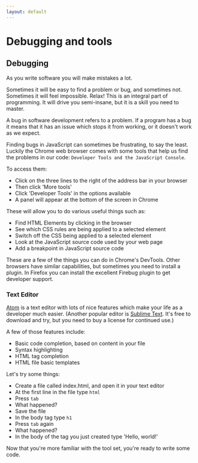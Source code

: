 ```yaml
---
layout: default
---
```


# Debugging and tools


## Debugging

As you write software you will make mistakes a lot.

<!--codex ignore easy-->
Sometimes it will be easy to find a problem or bug, and sometimes not. Sometimes it will feel impossible. Relax! This is an integral part of programming. It will drive you semi-insane, but it is a skill you need to master.

A bug in software development refers to a problem. If a program has a bug it means that it has an issue which stops it from working, or it doesn't work as we expect.

Finding bugs in JavaScript can sometimes be frustrating, to say the least. Luckily the Chrome web browser comes with some tools that help us find the problems in our code: `Developer Tools and the JavaScript Console`.

To access them:

* Click on the three lines to the right of the address bar in your browser
* Then click 'More tools'
* Click 'Developer Tools' in the options available
* A panel will appear at the bottom of the screen in Chrome

These will allow you to do various useful things such as:

* Find HTML Elements by clicking in the browser
* See which CSS rules are being applied to a selected element
* Switch off the CSS being applied to a selected element
* Look at the JavaScript source code used by your web page
* Add a breakpoint in JavaScript source code

These are a few of the things you can do in Chrome's DevTools. Other browsers have similar capabilities, but sometimes you need to install a plugin. In Firefox you can install the excellent Firebug plugin to get developer support.

### Text Editor

[Atom](https://atom.io/) is a text editor with lots of nice features which make your life as a developer much easier. (Another popular editor is [Sublime Text](http://www.sublimetext.com/). It's free to download and try, but you need to buy a license for continued use.)

A few of those features include:

* Basic code completion, based on content in your file
* Syntax highlighting
* HTML tag completion
* HTML file basic templates

Let's try some things:

<!--codex ignore easy-->
* Create a file called index.html, and open it in your text editor
* At the first line in the file type `html`
* Press `tab`
* What happened?
* Save the file
* In the body tag type `h1`
* Press `tab` again
* What happened?
* In the body of the tag you just created type 'Hello, world!'

Now that you're more familiar with the tool set, you're ready to write some code.
